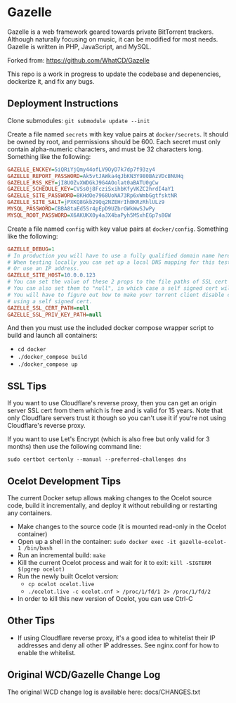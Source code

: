 # Gazelle
Gazelle is a web framework geared towards private BitTorrent trackers. Although naturally focusing on music, it can be modified for most needs. Gazelle is written in PHP, JavaScript, and MySQL.

Forked from: https://github.com/WhatCD/Gazelle

This repo is a work in progress to update the codebase and depenencies, dockerize it, and fix any bugs.

## Deployment Instructions
Clone submodules: `git submodule update --init`

Create a file named `secrets` with key value pairs at `docker/secrets`. It should be owned by root, and permissions should be 600. Each secret must only contain alpha-numeric characters, and must be 32 characters long. Something like the following:

```ini
GAZELLE_ENCKEY=5iQRiYjQmy44ofLV9OyD7k7dp7f93zy4
GAZELLE_REPORT_PASSWORD=Ak5vtJAWka4qJbKN3Y980BAzVDcBNUHq
GAZELLE_RSS_KEY=jI8UOZvXWDGkJ9G4AOolat0aBATU0gCw
GAZELLE_SCHEDULE_KEY=CVSs0j8FcziSxihbKfyVKZC2hrdI4aY1
GAZELLE_SITE_PASSWORD=8KHdOe7968UoNA73Rp6xWmbGgtfsktNR
GAZELLE_SITE_SALT=jPXKQ8Gkb29Qq2NZEHrIhBKRzRhlULz9
MYSQL_PASSWORD=CBBA8taEd5Sr4pEpD9UZbrGWkWwSJwPy
MYSQL_ROOT_PASSWORD=X6AKUKX0y4aJX4baPyh5MSxhEGp7s8GW
```

Create a file named `config` with key value pairs at `docker/config`. Something like the following:

```ini
GAZELLE_DEBUG=1
# In production you will have to use a fully qualified domain name here.
# When testing locally you can set up a local DNS mapping for this test domain,
# Or use an IP address.
GAZELLE_SITE_HOST=10.0.0.123
# You can set the value of these 2 props to the file paths of SSL cert and private key.
# You can also set them to "null", in which case a self signed cert will be generated.
# You will have to figure out how to make your torrent client disable cert validation if
# using a self signed cert.
GAZELLE_SSL_CERT_PATH=null
GAZELLE_SSL_PRIV_KEY_PATH=null
```

And then you must use the included docker compose wrapper script to build and launch all containers:
- `cd docker`
- `./docker_compose build`
- `./docker_compose up`

## SSL Tips
If you want to use Cloudflare's reverse proxy, then you can get an origin server SSL cert from them which is free and is valid for 15 years.
Note that only Cloudflare servers trust it though so you can't use it if you're not using Cloudflare's reverse proxy.

If you want to use Let's Encrypt (which is also free but only valid for 3 months) then use the following command line:
```
sudo certbot certonly --manual --preferred-challenges dns
```

## Ocelot Development Tips
The current Docker setup allows making changes to the Ocelot source code, build it incrementally, and deploy it without rebuilding or restarting any containers.
- Make changes to the source code (it is mounted read-only in the Ocelot container)
- Open up a shell in the container: `sudo docker exec -it gazelle-ocelot-1 /bin/bash`
- Run an incremental build: `make`
- Kill the current Ocelot process and wait for it to exit: `kill -SIGTERM $(pgrep ocelot)`
- Run the newly built Ocelot version:
    - `cp ocelot ocelot.live`
    - `./ocelot.live -c ocelot.cnf > /proc/1/fd/1 2> /proc/1/fd/2`
- In order to kill this new version of Ocelot, you can use Ctrl-C

## Other Tips
- If using Cloudflare reverse proxy, it's a good idea to whitelist their IP addresses and deny all other IP addresses. See nginx.conf for how to enable the whitelist.

## Original WCD/Gazelle Change Log
The original WCD change log is available here: docs/CHANGES.txt
